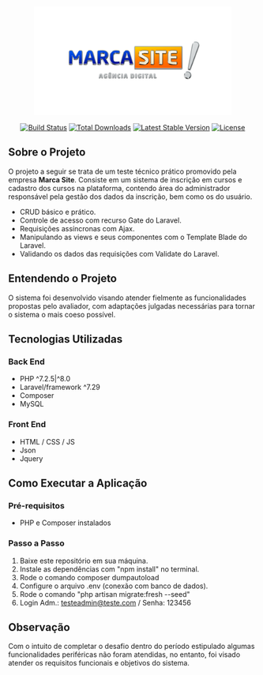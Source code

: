 <p align="center"><a href="https://www.marcasite.com.br" target="_blank"><img src="https://github.com/edsonmas/MarcaSite/blob/main/LogoMarcaSite.png" width="400"></a></p>

<p align="center">
<a href="https://travis-ci.org/laravel/framework"><img src="https://travis-ci.org/laravel/framework.svg" alt="Build Status"></a>
<a href="https://packagist.org/packages/laravel/framework"><img src="https://poser.pugx.org/laravel/framework/d/total.svg" alt="Total Downloads"></a>
<a href="https://packagist.org/packages/laravel/framework"><img src="https://poser.pugx.org/laravel/framework/v/stable.svg" alt="Latest Stable Version"></a>
<a href="https://github.com/edsonmas/MarcaSite/blob/main/LICENSE"><img src="https://poser.pugx.org/laravel/framework/license.svg" alt="License"></a>
</p>

## Sobre o Projeto 

O projeto a seguir se trata de um teste técnico prático promovido pela empresa <strong>Marca Site</strong>. Consiste em um sistema de inscrição em cursos e cadastro dos cursos na plataforma, contendo área do administrador responsável pela gestão dos dados da inscrição, bem como os do usuário. 

- CRUD básico e prático.
- Controle de acesso com recurso Gate do Laravel. 
- Requisições assíncronas com Ajax.
- Manipulando as views e seus componentes com o Template Blade do Laravel.
- Validando os dados das requisições com Validate do Laravel. 


## Entendendo o Projeto

O sistema foi desenvolvido visando atender fielmente as funcionalidades propostas pelo avaliador, com adaptações julgadas necessárias para tornar o sistema o mais coeso possível. 


## Tecnologias Utilizadas 

### Back End
- PHP ^7.2.5|^8.0
- Laravel/framework ^7.29
- Composer 
- MySQL 

### Front End
- HTML / CSS / JS 
- Json 
- Jquery 

## Como Executar a Aplicação 

### Pré-requisitos 
- PHP e Composer instalados

### Passo a Passo 
1. Baixe este repositório em sua máquina. 
2. Instale as dependências com "npm install" no terminal. 
3. Rode o comando composer dumpautoload 
4. Configure o arquivo .env (conexão com banco de dados). 
5. Rode o comando "php artisan migrate:fresh --seed"  
6. Login Adm.: testeadmin@teste.com / Senha: 123456

## Observação

Com o intuito de completar o desafio dentro do período estipulado algumas funcionalidades periféricas não foram atendidas, no entanto, foi visado atender os requisitos funcionais e objetivos do sistema. 


